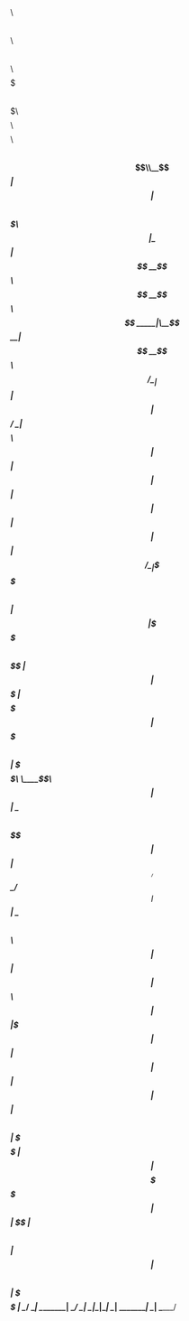  $$$$$$\ $$$$$$$$\ $$\              $$$$$$\  $$\   $$\ $$$$$$\ $$$$$$$\  $$$$$$$\  $$$$$$$$\ $$$$$$$$\  $$$$$$\  
$$  __$$\\__$$  __|$$ |            $$  __$$\ $$$\  $$ |\_$$  _|$$  __$$\ $$  __$$\ $$  _____|\__$$  __|$$  __$$\ 
$$ /  \__|  $$ |   $$ |            $$ /  \__|$$$$\ $$ |  $$ |  $$ |  $$ |$$ |  $$ |$$ |         $$ |   $$ /  \__|
\$$$$$$\    $$ |   $$ |            \$$$$$$\  $$ $$\$$ |  $$ |  $$$$$$$  |$$$$$$$  |$$$$$\       $$ |   \$$$$$$\  
 \____$$\   $$ |   $$ |             \____$$\ $$ \$$$$ |  $$ |  $$  ____/ $$  ____/ $$  __|      $$ |    \____$$\ 
$$\   $$ |  $$ |   $$ |            $$\   $$ |$$ |\$$$ |  $$ |  $$ |      $$ |      $$ |         $$ |   $$\   $$ |
\$$$$$$  |  $$ |   $$$$$$$$\       \$$$$$$  |$$ | \$$ |$$$$$$\ $$ |      $$ |      $$$$$$$$\    $$ |   \$$$$$$  |
 \______/   \__|   \________|       \______/ \__|  \__|\______|\__|      \__|      \________|   \__|    \______/ 
